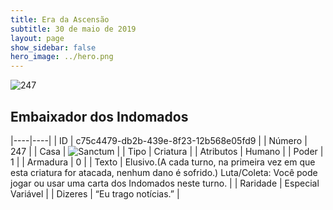 ```yaml
---
title: Era da Ascensão
subtitle: 30 de maio de 2019
layout: page
show_sidebar: false
hero_image: ../hero.png
---
```


![247](https://cdn.keyforgegame.com/media/card_front/pt/435_247_9442M7CXC7W5_pt.png)

## Embaixador dos Indomados

|----|----|
| ID | c75c4479-db2b-439e-8f23-12b568e05fd9 |
| Número | 247 |
| Casa | ![Sanctum](https://archonarcana.com/images/thumb/c/c7/Sanctum.png/22px-Sanctum.png "Santuário") |
| Tipo | Criatura |
| Atributos | Humano |
| Poder | 1 |
| Armadura | 0 |
| Texto | Elusivo.(A cada turno, na primeira vez  em que esta criatura for atacada, nenhum dano é sofrido.) Luta/Coleta: Você pode jogar ou usar uma carta dos Indomados neste turno. |
| Raridade | Especial Variável |
| Dizeres | “Eu trago notícias.” |
